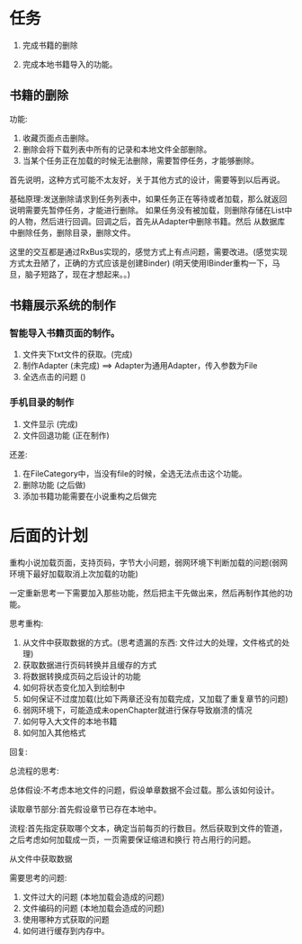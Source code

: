 # 任务

1. 完成书籍的删除

2. 完成本地书籍导入的功能。

## 书籍的删除

功能:

1. 收藏页面点击删除。
2. 删除会将下载列表中所有的记录和本地文件全部删除。
3. 当某个任务正在加载的时候无法删除，需要暂停任务，才能够删除。

首先说明，这种方式可能不太友好，关于其他方式的设计，需要等到以后再说。


基础原理:发送删除请求到任务列表中，如果任务正在等待或者加载，那么就返回说明需要先暂停任务，才能进行删除。
如果任务没有被加载，则删除存储在List中的人物，然后进行回调。回调之后，首先从Adapter中删除书籍。然后
从数据库中删除任务，删除目录，删除文件。

这里的交互都是通过RxBus实现的，感觉方式上有点问题，需要改进。(感觉实现方式太丑陋了，正确的方式应该是创建Binder)
(明天使用IBinder重构一下，马旦，脑子短路了，现在才想起来。。)

## 书籍展示系统的制作

### 智能导入书籍页面的制作。

1. 文件夹下txt文件的获取。(完成)
2. 制作Adapter (未完成) ==> Adapter为通用Adapter，传入参数为File
3. 全选点击的问题 ()

### 手机目录的制作

1. 文件显示  (完成)
2. 文件回退功能 (正在制作)

还差:

1. 在FileCategory中，当没有file的时候，全选无法点击这个功能。
2. 删除功能 (之后做)
3. 添加书籍功能需要在小说重构之后做完

# 后面的计划

重构小说加载页面，支持页码，字节大小问题，弱网环境下判断加载的问题(弱网环境下最好加载取消上次加载的功能)

一定重新思考一下需要加入那些功能，然后把主干先做出来，然后再制作其他的功能。

思考重构:

1. 从文件中获取数据的方式。(思考遗漏的东西: 文件过大的处理，文件格式的处理)
2. 获取数据进行页码转换并且缓存的方式
3. 将数据转换成页码之后设计的功能
4. 如何将状态变化加入到绘制中
5. 如何保证不过度加载(比如下两章还没有加载完成，又加载了重复章节的问题)
6. 弱网环境下，可能造成未openChapter就进行保存导致崩溃的情况
7. 如何导入大文件的本地书籍
8. 如何加入其他格式

回复:

总流程的思考:

总体假设:不考虑本地文件的问题，假设单章数据不会过载。那么该如何设计。

读取章节部分:首先假设章节已存在本地中。

流程:首先指定获取哪个文本，确定当前每页的行数目。然后获取到文件的管道，之后考虑如何加载成一页，一页需要保证缩进和换行
符占用行的问题。


从文件中获取数据

需要思考的问题:
1. 文件过大的问题  (本地加载会造成的问题)
2. 文件编码的问题  (本地加载会造成的问题)
3. 使用哪种方式获取的问题
4. 如何进行缓存到内存中。

